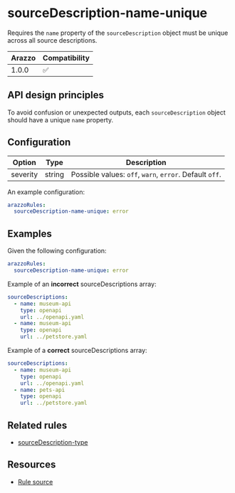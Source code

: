 # sourceDescription-name-unique

Requires the `name` property of the `sourceDescription` object must be unique across all source descriptions.

| Arazzo | Compatibility |
| ------ | ------------- |
| 1.0.0  | ✅            |

## API design principles

To avoid confusion or unexpected outputs, each `sourceDescription` object should have a unique `name` property.

## Configuration

| Option   | Type   | Description                                             |
| -------- | ------ | ------------------------------------------------------- |
| severity | string | Possible values: `off`, `warn`, `error`. Default `off`. |

An example configuration:

```yaml
arazzoRules:
  sourceDescription-name-unique: error
```

## Examples

Given the following configuration:

```yaml
arazzoRules:
  sourceDescription-name-unique: error
```

Example of an **incorrect** sourceDescriptions array:

```yaml Object example
sourceDescriptions:
  - name: museum-api
    type: openapi
    url: ../openapi.yaml
  - name: museum-api
    type: openapi
    url: ../petstore.yaml
```

Example of a **correct** sourceDescriptions array:

```yaml Object example
sourceDescriptions:
  - name: museum-api
    type: openapi
    url: ../openapi.yaml
  - name: pets-api
    type: openapi
    url: ../petstore.yaml
```

## Related rules

- [sourceDescription-type](./sourceDescriptions-type.md)

## Resources

- [Rule source](https://github.com/Redocly/redocly-cli/blob/main/packages/core/src/rules/arazzo/sourceDescriptions-name-unique.ts)
